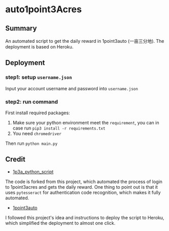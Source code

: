 # auto1point3Acres

## Summary

An automated script to get the daily reward in 1point3auto (一亩三分地). The deployment is based on Heroku.

## Deployment

### step1: setup `username.json`

Input your account username and password into `username.json`

### step2: run command

First install required packages:
1. Make sure your python environment meet the `requirement`, you can in case run `pip3 install -r requirements.txt`
2. You need `chromedriver`

Then run `python main.py`

## Credit

- [1p3a_python_script](https://github.com/VividLau/1p3a_python_script)

The code is forked from this project, which automated the process of login to 1point3acres and gets the daily reward. One thing to point out is that it uses `pytesseract` for authentication code recognition, which makes it fully automated.

- [1point3auto](https://github.com/CryoliteZ/1point3auto)

I followed this project's idea and instructions to deploy the script to Heroku, which simplified the deployment to almost one click.
